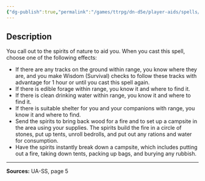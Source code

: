 ```yaml
---
{"dg-publish":true,"permalink":"/games/ttrpg/dn-d5e/player-aids/spells/level-1/wild-cunning-ua/","tags":["ttrpg/dnd/5e","verbal","somatic","ritual","spell"],"noteIcon":""}
---
```



## Description
You call out to the spirits of nature to aid you.
When you cast this spell, choose one of the following effects:
- If there are any tracks on the ground within range, you know where they are, and you make Wisdom (Survival) checks to follow these tracks with advantage for 1 hour or until you cast this spell again.
- If there is edible forage within range, you know it and where to find it.
- If there is clean drinking water within range, you know it and where to find it.
- If there is suitable shelter for you and your companions with range, you know it and where to find.
- Send the spirits to bring back wood for a fire and to set up a campsite in the area using your supplies.
	The spirits build the fire in a circle of stones, put up tents, unroll bedrolls, and put out any rations and water for consumption.
- Have the spirits instantly break down a campsite, which includes putting out a fire, taking down tents, packing up bags, and burying any rubbish.

---

**Sources:** UA-SS, page 5
